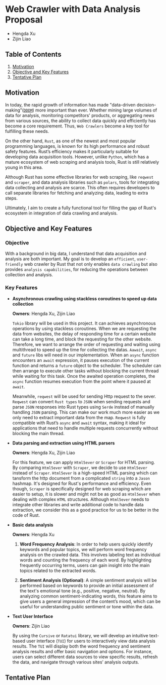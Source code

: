 # **Web Crawler with Data Analysis Proposal**

- Hengda Xu
- Zijin Liao

## **Table of Contents**
1. [Motivation](#motivation)
2. [Objective and Key Features](#objective-and-key-features)
3. [Tentative Plan](#tentative-plan)

## **Motivation**

In today, the rapid growth of information has made "data-driven decision-making"([`DDDM`](https://www.ibm.com/think/topics/data-driven-decision-making)) more important than ever. Whether mining large volumes of data for analysis, monitoring competitors' products, or aggregating news from various sources, the ability to collect data quickly and efficiently has become a core requirement. Thus, `Web Crawlers` become a key tool for fulfilling these needs.

On the other hand, `Rust`, as one of the newest and most popular programming languages, is known for its high performance and robust safety features. Rust’s efficiency makes it particularly suitable for developing data acquisition tools. However, unlike `Python`, which has a mature ecosystem of web scraping and analysis tools, Rust is still relatively young in this area. 

Although Rust has some effective libraries for web scraping, like `reqwest` and `scraper`, and data analysis libraries such as `polars`, tools for integrating data collecting and analysis are scarce. This often requires developers to call separate libraries for fetching and analyzing data, leading to extra steps. 

Ultimately, I aim to create a fully functional tool for filling the gap of Rust's ecosystem in integration of data crawling and analysis.

## **Objective and Key Features**

### **Objective**

With a background in big data, I understand that data acquisition and analysis are both important. My goal is to develop an `efficient`, `user-friendly` web crawler by Rust that not only enables `data crawling` but also provides `analysis capabilities`, for reducing the operations between collection and analysis.

### **Key Features**

- **Asynchronous crawling using stackless coroutines to speed up data collection**

    **Owners**: Hengda Xu, Zijin Liao

    `Tokio` library will be used in this project. It can achieves asynchronous operations by using stackless coroutines. When we are requesting the data from websites, the delay of responding time for a certain website can take a long time, and block the requesting for the other website. Therefore, we want to arrange the order of requesting and waiting using multithread to speed up the time for collecting the datas. `Aawait`, `async` and `future` libs will need in our implementation. When an `async` function encounters an `await` expression, it pauses execution of the current function and returns a `future` object to the scheduler. The scheduler can then arrange to execute other tasks without blocking the current thread while waiting for this task. Once the awaited operation completes, the `async` function resumes execution from the point where it paused at `await`.

    Meanwhile, `reqwest` will be used for sending Http request to the sever. `Reqwest` can convert `Rust types` to `JSON` when sending requests and parse `JSON` responses into Rust types using `Serde` instead of manually handling `JSON` parsing. This can make our work much more easier as we only need to extract important data from the map. `Reqwest` is fully compatible with Rust’s `async` and `await` syntax, making it ideal for applications that need to handle multiple requests concurrently without blocking the main thread.


- **Data parsing and extraction using HTML parsers**

    **Owners**: Hengda Xu, Zijin Liao

    For this feature, we can apply `Html5ever` or `Scraper` for HTML parsing. By comparing `Html5ever` with `Scraper`, we decide to use `Html5ever` instead of `Scraper`. `Html5ever` is a high-speed HTML parsing which can tansform the http document from a complicated `string` into a `Jason` hashmap. It's designed for Rust's performance and efficiency. Even though, `Scraper` is specifically designed for web scraping which are easier to setup, it is slower and might not be as good as `Html5ever` when dealing with complex `HTML` structures. Although `Html5ever` needs to integrate other libraries and write additional code to handle data extraction, we consider this as a good practice for us to be better in the code of Rust. 

- **Basic data analysis**

    **Owners**: Hengda Xu

    1. **Word Frequency Analysis**: In order to help users quickly identify keywords and popular topics, we will perform word frequency analysis on the crawled data. This involves labeling text as individual words and counting the frequency of each word. By highlighting frequently occurring terms, users can gain insight into the main topics related to the extracted words.

    2. **Sentiment Analysis (Optional)**: A simple sentiment analysis will be performed based on keywords to provide an initial assessment of the text's emotional tone (e.g., positive, negative, neutral). By analyzing common sentiment-indicating words, this feature aims to give users a general impression of the content’s mood, which can be useful for understanding public sentiment or tone within the data.

- **Text User Interface**

    **Owners**: Zijin Liao

    By using the `Cursive` or `Ratatui` library, we will develop an intuitive text-based user interface (`TUI`) for users to interactively view data analysis results. The `TUI` will display both the word frequency and sentiment analysis results and offer basic navigation and options. For instance, users can select different data sources to view specific results, refresh the data, and navigate through various sites’ analysis outputs.


## **Tentative Plan**